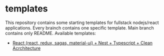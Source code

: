 # templates
This repository contains some starting templates for fullstack nodejs/react applications. Every brainch contains one specific template. Main branch contains only README.
Available templates:
- [React (react, redux, sagas, material-ui) + Nest + Typescript + Clean Acrchitecture](https://github.com/Yaroslaww-1/templates/tree/react-nest-ca)
